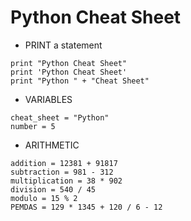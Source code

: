 # Python Cheat Sheet

- PRINT a statement

```
print "Python Cheat Sheet"
print 'Python Cheat Sheet'
print "Python " + "Cheat Sheet"
```

- VARIABLES

```
cheat_sheet = "Python"
number = 5
```

- ARITHMETIC

```
addition = 12381 + 91817
subtraction = 981 - 312
multiplication = 38 * 902
division = 540 / 45
modulo = 15 % 2
PEMDAS = 129 * 1345 + 120 / 6 - 12
```
